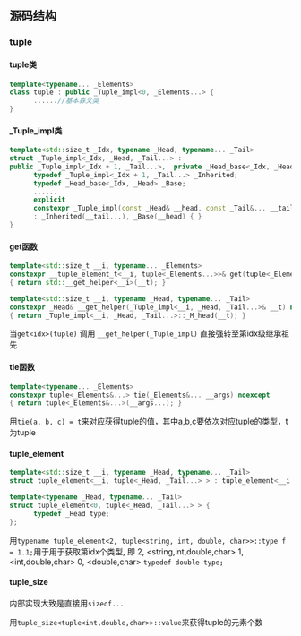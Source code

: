## 源码结构
### tuple
#### tuple类

```c++
template<typename... _Elements>
class tuple : public _Tuple_impl<0, _Elements...> {
      ......//基本靠父类
}
```

#### _Tuple_impl类

```c++
template<std::size_t _Idx, typename _Head, typename... _Tail>
struct _Tuple_impl<_Idx, _Head, _Tail...> : 
public _Tuple_impl<_Idx + 1, _Tail...>,  private _Head_base<_Idx, _Head>{
      typedef _Tuple_impl<_Idx + 1, _Tail...> _Inherited;
      typedef _Head_base<_Idx, _Head> _Base;
      ......
      explicit
      constexpr _Tuple_impl(const _Head& __head, const _Tail&... __tail)
      : _Inherited(__tail...), _Base(__head) { }
}
```

#### get函数

```c++
template<std::size_t __i, typename... _Elements>
constexpr __tuple_element_t<__i, tuple<_Elements...>>& get(tuple<_Elements...>& __t) noexcept
{ return std::__get_helper<__i>(__t); }
```
```c++
template<std::size_t __i, typename _Head, typename... _Tail>
constexpr _Head& __get_helper(_Tuple_impl<__i, _Head, _Tail...>& __t) noexcept
{ return _Tuple_impl<__i, _Head, _Tail...>::_M_head(__t); }
```

当`get<idx>(tuple)` 调用 `__get_helper(_Tuple_impl)` 直接强转至第idx级继承祖先

#### tie函数
```c++
template<typename... _Elements>
constexpr tuple<_Elements&...> tie(_Elements&... __args) noexcept
{ return tuple<_Elements&...>(__args...); }
```

用`tie(a, b, c) = t`来对应获得tuple的值，其中a,b,c要依次对应tuple的类型，t为tuple

#### tuple_element
```c++
template<std::size_t __i, typename _Head, typename... _Tail>
struct tuple_element<__i, tuple<_Head, _Tail...> > : tuple_element<__i - 1, tuple<_Tail...> > { };

template<typename _Head, typename... _Tail>
struct tuple_element<0, tuple<_Head, _Tail...> > {
      typedef _Head type;
};
```

用`typename tuple_element<2, tuple<string, int, double, char>>::type f = 1.1;`用于用于获取第idx个类型, 即
2, <string,int,double,char>
1, <int,double,char>
0, <double,char>   `typedef double type;`

#### tuple_size
内部实现大致是直接用`sizeof...`

用`tuple_size<tuple<int,double,char>>::value`来获得tuple的元素个数